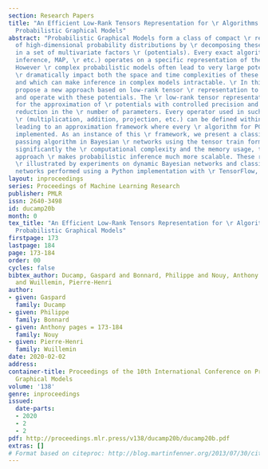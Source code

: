 ```yaml
---
section: Research Papers
title: "An Efficient Low-Rank Tensors Representation for \r Algorithms in Complex
  Probabilistic Graphical Models"
abstract: "Probabilistic Graphical Models form a class of compact \r representations
  of high-dimensional probability distributions by \r decomposing these distributions
  in a set of multivariate factors \r (potentials). Every exact algorithm (for probabilistic
  inference, MAP, \r etc.) operates on a specific representation of these potentials.
  However \r complex probabilistic models often lead to very large potentials which
  \r dramatically impact both the space and time complexities of these \r algorithms
  and which can make inference in complex models intractable. \r In this paper we
  propose a new approach based on low-rank tensor \r representation to approximate
  and operate with these potentials. The \r low-rank tensor representation is used
  for the approximation of \r potentials with controlled precision and an important
  reduction in the \r number of parameters. Every operator used in such algorithms
  \r (multiplication, addition, projection, etc.) can be defined within this \r representation,
  leading to an approximation framework where every \r algorithm for PGMs can be easily
  implemented. As an instance of this \r framework, we present a classical message
  passing algorithm in Bayesian \r networks using the tensor train format. By reducing
  significantly the \r computational complexity and the memory usage, the proposed
  approach \r makes probabilistic inference much more scalable. These results are
  \r illustrated by experiments on dynamic Bayesian networks and classical \r Bayesian
  networks performed using a Python implementation with \r TensorFlow, T3F and pyAgrum."
layout: inproceedings
series: Proceedings of Machine Learning Research
publisher: PMLR
issn: 2640-3498
id: ducamp20b
month: 0
tex_title: "An Efficient Low-Rank Tensors Representation for \r Algorithms in Complex
  Probabilistic Graphical Models"
firstpage: 173
lastpage: 184
page: 173-184
order: 00  
cycles: false
bibtex_author: Ducamp, Gaspard and Bonnard, Philippe and Nouy, Anthony 
  and Wuillemin, Pierre-Henri
author:
- given: Gaspard
  family: Ducamp
- given: Philippe
  family: Bonnard
- given: Anthony pages = 173-184
  family: Nouy
- given: Pierre-Henri
  family: Wuillemin
date: 2020-02-02
address: 
container-title: Proceedings of the 10th International Conference on Probabilistic
  Graphical Models
volume: '138'
genre: inproceedings
issued:
  date-parts:
  - 2020
  - 2
  - 2
pdf: http://proceedings.mlr.press/v138/ducamp20b/ducamp20b.pdf
extras: []
# Format based on citeproc: http://blog.martinfenner.org/2013/07/30/citeproc-yaml-for-bibliographies/
---
```

